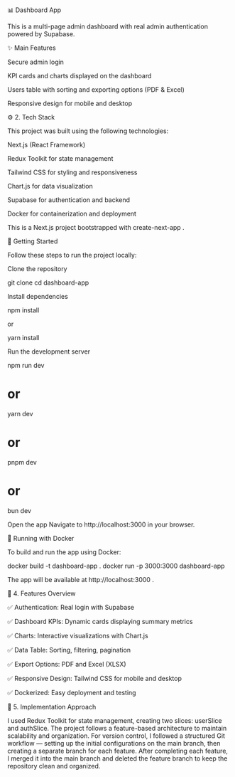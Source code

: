 📊 Dashboard App

This is a multi-page admin dashboard with real admin authentication powered by Supabase.

✨ Main Features

Secure admin login

KPI cards and charts displayed on the dashboard

Users table with sorting and exporting options (PDF & Excel)

Responsive design for mobile and desktop

⚙️ 2. Tech Stack

This project was built using the following technologies:

Next.js (React Framework)

Redux Toolkit for state management

Tailwind CSS for styling and responsiveness

Chart.js for data visualization

Supabase for authentication and backend

Docker for containerization and deployment

This is a Next.js
project bootstrapped with create-next-app
.

🚀 Getting Started

Follow these steps to run the project locally:

Clone the repository

git clone <your-repo-url>
cd dashboard-app

Install dependencies

npm install

or

yarn install

Run the development server

npm run dev

# or

yarn dev

# or

pnpm dev

# or

bun dev

Open the app
Navigate to http://localhost:3000
in your browser.

🐳 Running with Docker

To build and run the app using Docker:

docker build -t dashboard-app .
docker run -p 3000:3000 dashboard-app

The app will be available at http://localhost:3000
.

🧩 4. Features Overview

✅ Authentication: Real login with Supabase

✅ Dashboard KPIs: Dynamic cards displaying summary metrics

✅ Charts: Interactive visualizations with Chart.js

✅ Data Table: Sorting, filtering, pagination

✅ Export Options: PDF and Excel (XLSX)

✅ Responsive Design: Tailwind CSS for mobile and desktop

✅ Dockerized: Easy deployment and testing

🧠 5. Implementation Approach

I used Redux Toolkit for state management, creating two slices: userSlice and authSlice. The project follows a feature-based architecture to maintain scalability and organization. For version control, I followed a structured Git workflow — setting up the initial configurations on the main branch, then creating a separate branch for each feature. After completing each feature, I merged it into the main branch and deleted the feature branch to keep the repository clean and organized.
